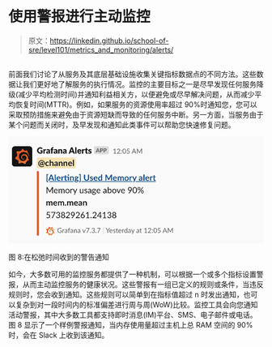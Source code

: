 # 使用警报进行主动监控

> 原文：<https://linkedin.github.io/school-of-sre/level101/metrics_and_monitoring/alerts/>

## 

前面我们讨论了从服务及其底层基础设施收集关键指标数据点的不同方法。这些数据让我们更好地了解服务的执行情况。监控的主要目标之一是尽早发现任何服务降级(减少平均检测时间)并通知利益相关方，以便避免或尽早解决问题，从而减少平均恢复时间(MTTR)。例如，如果服务的资源使用率超过 90%时通知您，您可以采取预防措施来避免由于资源短缺而导致的任何服务中断。另一方面，当服务由于某个问题而关闭时，及早发现和通知此类事件可以帮助您快速修复问题。

![An alert notification received on Slack](img/6b4e2993b31a95d94dcfc96993e9c6c6.png)

图 8:在松弛时间收到的警告通知

如今，大多数可用的监控服务都提供了一种机制，可以根据一个或多个指标设置警报，从而主动监控服务的健康状况。这些警报有一组已定义的规则或条件，当违反规则时，您会收到通知。这些规则可以简单到在指标值超过 n 时发出通知，也可以复杂到对一段时间内的标准偏差进行周与周(WoW)比较。监控工具会向您通知活动警报，其中大多数工具都支持即时消息(IM)平台、SMS、电子邮件或电话。图 8 显示了一个样例警报通知，当内存使用量超过主机上总 RAM 空间的 90%时，会在 Slack 上收到该通知。